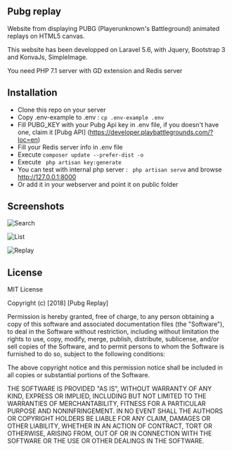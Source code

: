  

## Pubg replay

 Website from displaying PUBG (Playerunknown's Battleground) animated replays on HTML5 canvas.

 This website has been developped on Laravel 5.6, with Jquery, Bootstrap 3 and KonvaJs, SimpleImage.

 You need PHP 7.1 server with GD extension and Redis server

## Installation

- Clone this repo on your server
- Copy .env-example to .env : ```cp .env-example .env```
- Fill PUBG_KEY with your Pubg Api key in .env file, if you doesn't have one, claim it [Pubg API] (https://developer.playbattlegrounds.com/?loc=en) 
- Fill your Redis server info in .env file
- Execute ```composer update --prefer-dist -o``` 
- Execute ``` php artisan key:generate```
- You can test with internal php server : ``` php artisan serve``` and browse http://127.0.0.1:8000
- Or add it in your webserver and point it on public folder

## Screenshots

![Search](http://pubg-replay.kletellier.xyz/images/menu.png) 

![List](http://pubg-replay.kletellier.xyz/images/list.png) 

![Replay](http://pubg-replay.kletellier.xyz/images/replay.png) 


## License

MIT License

Copyright (c) [2018] [Pubg Replay]

Permission is hereby granted, free of charge, to any person obtaining a copy
of this software and associated documentation files (the "Software"), to deal
in the Software without restriction, including without limitation the rights
to use, copy, modify, merge, publish, distribute, sublicense, and/or sell
copies of the Software, and to permit persons to whom the Software is
furnished to do so, subject to the following conditions:

The above copyright notice and this permission notice shall be included in all
copies or substantial portions of the Software.

THE SOFTWARE IS PROVIDED "AS IS", WITHOUT WARRANTY OF ANY KIND, EXPRESS OR
IMPLIED, INCLUDING BUT NOT LIMITED TO THE WARRANTIES OF MERCHANTABILITY,
FITNESS FOR A PARTICULAR PURPOSE AND NONINFRINGEMENT. IN NO EVENT SHALL THE
AUTHORS OR COPYRIGHT HOLDERS BE LIABLE FOR ANY CLAIM, DAMAGES OR OTHER
LIABILITY, WHETHER IN AN ACTION OF CONTRACT, TORT OR OTHERWISE, ARISING FROM,
OUT OF OR IN CONNECTION WITH THE SOFTWARE OR THE USE OR OTHER DEALINGS IN THE
SOFTWARE.
 

